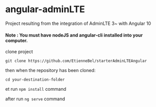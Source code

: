 # angular-adminLTE
Project resulting from the integration of AdminLTE 3~ with Angular 10
#### Note : You must have nodeJS and angular-cli installed into your computer.

clone project

`git clone https://github.com/EtienneBel/starterAdminLTEAngular`

then when the repository has been cloned:

`cd your-destination-folder`

et run 
`npm install` command

after run
`ng serve` command

